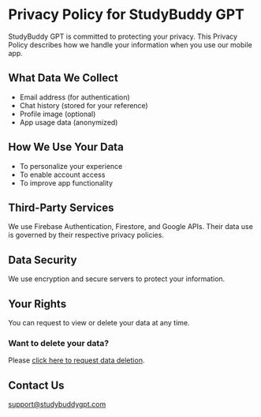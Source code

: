 # Privacy Policy for StudyBuddy GPT

StudyBuddy GPT is committed to protecting your privacy. This Privacy Policy describes how we handle your information when you use our mobile app.

## What Data We Collect
- Email address (for authentication)
- Chat history (stored for your reference)
- Profile image (optional)
- App usage data (anonymized)

## How We Use Your Data
- To personalize your experience
- To enable account access
- To improve app functionality

## Third-Party Services
We use Firebase Authentication, Firestore, and Google APIs. Their data use is governed by their respective privacy policies.

## Data Security
We use encryption and secure servers to protect your information.

## Your Rights
You can request to view or delete your data at any time.

### Want to delete your data?

Please [click here to request data deletion](./delete-data.md).

## Contact Us
support@studybuddygpt.com
